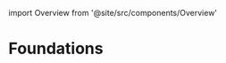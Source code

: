 import Overview from '@site/src/components/Overview'

# Foundations

<div className="grid grid-cols-3 gap-4">
    <Overview component="colors" coverLight="/img/placeholder_cover_light.svg" coverDark="/img/placeholder_cover_dark.svg" />
    <Overview component="typography" coverLight="/img/placeholder_cover_light.svg" coverDark="/img/placeholder_cover_dark.svg" />
    <Overview component="spacing" coverLight="/img/placeholder_cover_light.svg" coverDark="/img/placeholder_cover_dark.svg" />
    <Overview component="motion" coverLight="/img/placeholder_cover_light.svg" coverDark="/img/placeholder_cover_dark.svg" />
</div>
